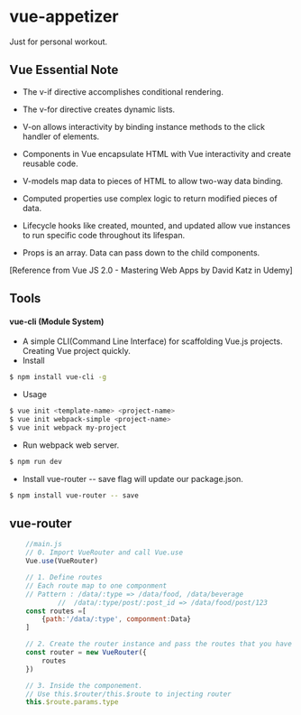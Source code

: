# vue-appetizer
Just for personal workout.

## Vue Essential Note
- The v-if directive accomplishes conditional rendering.

- The v-for directive creates dynamic lists.

- V-on allows interactivity by binding instance methods to the click handler of elements.

- Components in Vue encapsulate HTML with Vue interactivity and create reusable code.

- V-models map data to pieces of HTML to allow two-way data binding.

- Computed properties use complex logic to return modified pieces of data.

- Lifecycle hooks like created, mounted, and updated allow vue instances to run specific code throughout its lifespan.

- Props is an array. Data can pass down to the child components.

[Reference from Vue JS 2.0 - Mastering Web Apps by 
David Katz in Udemy]

## Tools
#### vue-cli (Module System)
- A simple CLI(Command Line Interface) for scaffolding Vue.js projects. Creating Vue project quickly.
- Install
``` bash
$ npm install vue-cli -g
```
- Usage
``` bash
$ vue init <template-name> <project-name>
$ vue init webpack-simple <project-name>
$ vue init webpack my-project
```
- Run webpack web server. 
``` bash
$ npm run dev
```
- Install vue-router
-- save flag will update our package.json. 
``` bash
$ npm install vue-router -- save
```

## vue-router
``` js
    //main.js
    // 0. Import VueRouter and call Vue.use
    Vue.use(VueRouter)

    // 1. Define routes
    // Each route map to one componment
    // Pattern : /data/:type => /data/food, /data/beverage
            //  /data/:type/post/:post_id => /data/food/post/123
    const routes =[
        {path:'/data/:type', componment:Data}
    ]

    // 2. Create the router instance and pass the routes that you have defined
    const router = new VueRouter({
        routes
    })

    // 3. Inside the componement.
    // Use this.$router/this.$route to injecting router
    this.$route.params.type
```